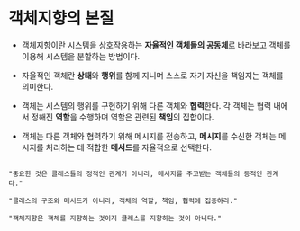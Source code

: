 # 객체지향의 본질



* 객체지향이란 시스템을 상호작용하는 **자율적인 객체들의 공동체**로 바라보고 객체를  이용해  시스템을  분할하는  방법이다.



* 자율적인 객체란 **상태**와 **행위**를 함께 지니며 스스로 자기 자신을  책임지는 객체를 의미한다.



* 객체는 시스템의 행위를 구현하기 위해 다른 객체와 **협력**한다. 각 객체는 협력 내에서 정해진 **역할**을 수행하며 역할은 관련된 **책임**의 집합이다.



* 객체는 다른 객체와 협력하기 위해 메시지를 전송하고, **메시지**를 수신한 객체는 메시지를 처리하는 데 적합한 **메서드**를 자율적으로 선택한다.







```

"중요한 것은 클래스들의 정적인 관계가 아니라, 메시지를 주고받는 객체들의 동적인 관계다."

"클래스의 구조와 메서드가 아니라, 객체의 역할, 책임, 협력에 집중하라."

"객체지향은 객체를 지향하는 것이지 클래스를 지향하는 것이 아니다."


```







